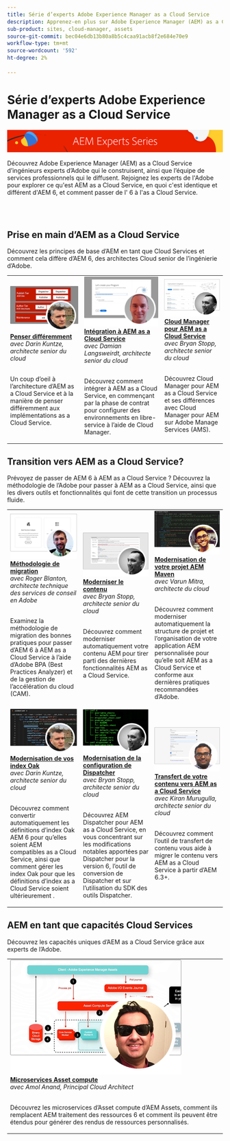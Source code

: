 ```yaml
---
title: Série d’experts Adobe Experience Manager as a Cloud Service
description: Apprenez-en plus sur Adobe Experience Manager (AEM) as a Cloud Service de la part des ingénieurs experts qui l’ont créé et des services professionnels qui l’ont livré.
sub-product: sites, cloud-manager, assets
source-git-commit: bec04e6db13b80a8b5c4caa91acb8f2e684e70e9
workflow-type: tm+mt
source-wordcount: '592'
ht-degree: 2%

---
```



# Série d’experts Adobe Experience Manager as a Cloud Service

![AEM série d’experts](./assets/experts-series/masthead.png)

Découvrez Adobe Experience Manager (AEM) as a Cloud Service d’ingénieurs experts d’Adobe qui le construisent, ainsi que l’équipe de services professionnels qui le diffusent. Rejoignez les experts de l&#39;Adobe pour explorer ce qu&#39;est AEM as a Cloud Service, en quoi c&#39;est identique et différent d&#39;AEM 6, et comment passer de l&#39; 6 à l&#39;as a Cloud Service.

<br/> 
<br/>

## Prise en main d’AEM as a Cloud Service

Découvrez les principes de base d’AEM en tant que Cloud Services et comment cela diffère d’AEM 6, des architectes Cloud senior de l’ingénierie d’Adobe.

<table>
  <tr>
   <td>
      <a href="./migration/moving-to-aem-as-a-cloud-service/introduction.md">
      <img alt="Penser différemment" src="./assets/experts-series/thinking-differently.png"/>
      </a>
      <div>
         <a href="./migration/moving-to-aem-as-a-cloud-service/introduction.md"><strong>Penser différemment</strong></a>         
         <br/><em>avec Darin Kuntze, architecte senior du cloud</em>
      </div>
      <p>
        <br/>
         Un coup d’oeil à l’architecture d’AEM as a Cloud Service et à la manière de penser différemment aux implémentations as a Cloud Service.
      </p>
     </td>   
     <td>
      <a href="./migration/moving-to-aem-as-a-cloud-service/onboarding.md">
      <img alt="Intégration à AEM as a Cloud Service" src="./assets/experts-series/onboarding.png"/>
      </a>
      <div>
         <a href="./migration/moving-to-aem-as-a-cloud-service/onboarding.md"><strong>Intégration à AEM as a Cloud Service</strong></a>
         <br/><em>avec Damian Langsweirdt, architecte senior du cloud</em>
      </div>
      <p>
        <br/>
         Découvrez comment intégrer à AEM as a Cloud Service, en commençant par la phase de contrat pour configurer des environnements en libre-service à l’aide de Cloud Manager.
      </p>
   </td>     
   </td>   
     <td>
      <a href="./migration/moving-to-aem-as-a-cloud-service/cloud-manager.md">
      <img alt="Cloud Manager " src="./assets/experts-series/cloud-manager.png"/>
      </a>
      <div>
         <a href="./migration/moving-to-aem-as-a-cloud-service/cloud-manager.md"><strong>Cloud Manager pour AEM as a Cloud Service</strong></a>
         <br/><em>avec Bryan Stopp, architecte senior du cloud</em>
      </div>
      <p>
        <br/>
         Découvrez Cloud Manager pour AEM as a Cloud Service et ses différences avec Cloud Manager pour AEM sur Adobe Manage Services (AMS).
      </p>
   </td> 
  </tr>
</table>

## Transition vers AEM as a Cloud Service?

Prévoyez de passer de AEM 6 à AEM as a Cloud Service ? Découvrez la méthodologie de l’Adobe pour passer à AEM as a Cloud Service, ainsi que les divers outils et fonctionnalités qui font de cette transition un processus fluide.

<table>
  <tr>
   <td>
      <a href="./migration/moving-to-aem-as-a-cloud-service/bpa-and-cam.md" target="_aem-experts-series-video">
      <img alt="La méthodologie de migration" src="./assets/experts-series/bpa-and-cam.png"/>
      </a>
      <div>
         <a href="./migration/moving-to-aem-as-a-cloud-service/bpa-and-cam.md" target="_aem-experts-series-video"><strong>Méthodologie de migration</strong></a>
         <br/><em>avec Roger Blanton, architecte technique des services de conseil en Adobe</em>
      </div>
      <p>
        <br/>
        Examinez la méthodologie de migration des bonnes pratiques pour passer d’AEM 6 à AEM as a Cloud Service à l’aide d’Adobe BPA (Best Practices Analyzer) et de la gestion de l’accélération du cloud (CAM).
      </p>
   </td>   
     <td>
      <a href="./migration/moving-to-aem-as-a-cloud-service/aem-modernization-tools.md" target="_aem-experts-series-video">
      <img alt="Moderniser le contenu" src="./assets/experts-series/aem-modernizer-tools.png"/>
      </a>
      <div>
         <a href="./migration/moving-to-aem-as-a-cloud-service/aem-modernization-tools.md" target="_aem-experts-series-video"><strong>Moderniser le contenu</strong></a>
         <br/><em>avec Bryan Stopp, architecte senior du cloud</em>
      </div>
      <p>
        <br/>
         Découvrez comment moderniser automatiquement votre contenu AEM pour tirer parti des dernières fonctionnalités AEM as a Cloud Service.
      </p>
   </td>     
   </td>   
     <td>
      <a href="./migration/moving-to-aem-as-a-cloud-service/repository-modernization.md" target="_aem-experts-series-video">
      <img alt="Modernisation de votre projet AEM Maven" src="./assets/experts-series/repository-modernizer.png"/>
      </a>
      <div>
         <a href="./migration/moving-to-aem-as-a-cloud-service/repository-modernization.md" target="_aem-experts-series-video"><strong>Modernisation de votre projet AEM Maven</strong></a>
         <br/><em>avec Varun Mitra, architecte du cloud</em>
      </div>
      <p>
        <br/>
         Découvrez comment moderniser automatiquement la structure de projet et l’organisation de votre application AEM personnalisée pour qu’elle soit AEM as a Cloud Service et conforme aux dernières pratiques recommandées d’Adobe.
      </p>
   </td> 
  </tr>
  <tr>
   <td>
      <a href="./migration/moving-to-aem-as-a-cloud-service/search-and-indexing.md" target="_aem-experts-series-video">
      <img alt="Modernisation de vos index Oak" src="./assets/experts-series/indexes.png"/>
      </a>
      <div>
         <a href="./migration/moving-to-aem-as-a-cloud-service/search-and-indexing.md" target="_aem-experts-series-video"><strong>Modernisation de vos index Oak</strong></a>
         <br/><em>avec Darin Kuntze, architecte senior du cloud</em>
      </div>
      <p>
        <br/>
        Découvrez comment convertir automatiquement les définitions d’index Oak AEM 6 pour qu’elles soient AEM compatibles as a Cloud Service, ainsi que comment gérer les index Oak pour que les définitions d’index as a Cloud Service soient ultérieurement .
      </p>
   </td>   
     <td>
      <a href="./migration/moving-to-aem-as-a-cloud-service/dispatcher.md" target="_aem-experts-series-video">
      <img alt="Modernisation de la configuration de Dispatcher" src="./assets/experts-series/dispatcher.png"/>
      </a>
      <div>
         <a href="./migration/moving-to-aem-as-a-cloud-service/dispatcher.md" target="_aem-experts-series-video"><strong>Modernisation de la configuration de Dispatcher</strong></a>
         <br/><em>avec Bryan Stopp, architecte senior du cloud</em>
      </div>
      <p>
        <br/>
         Découvrez AEM Dispatcher pour AEM as a Cloud Service, en vous concentrant sur les modifications notables apportées par Dispatcher pour la version 6, l’outil de conversion de Dispatcher et sur l’utilisation du SDK des outils Dispatcher.
      </p>
   </td>     
   </td>   
     <td>
      <a href="./migration/moving-to-aem-as-a-cloud-service/content-migration/content-transfer-tool.md" target="_aem-experts-series-video">
      <img alt="Transfert de votre contenu vers AEM as a Cloud Service" src="./assets/experts-series/content-transfer-tool.png"/>
      </a>
      <div>
         <a href="./migration/moving-to-aem-as-a-cloud-service/content-migration/content-transfer-tool.md" target="_aem-experts-series-video"><strong>Transfert de votre contenu vers AEM as a Cloud Service</strong></a>
         <br/><em>avec Kiran Murugulla, architecte senior du cloud</em>
      </div>
      <p>
        <br/>
         Découvrez comment l’outil de transfert de contenu vous aide à migrer le contenu vers AEM as a Cloud Service à partir d’AEM 6.3+.
      </p>
   </td> 
  </tr>  
</table>


## AEM en tant que capacités Cloud Services

Découvrez les capacités uniques d’AEM as a Cloud Service grâce aux experts de l’Adobe.

<table>
  <tr>
   <td>
      <a href="./migration/moving-to-aem-as-a-cloud-service/asset-compute-microservices.md" target="_aem-experts-series-video">
      <img alt="Microservices Asset compute" src="./assets/experts-series/asset-compute-microservices.png"/>
      </a>
      <div>
         <a href="./migration/moving-to-aem-as-a-cloud-service/asset-compute-microservices.md" target="_aem-experts-series-video"><strong>Microservices Asset compute</strong></a>
         <br/><em>avec Amol Anand, Principal Cloud Architect</em>
      </div>
      <p>
        <br/>
        Découvrez les microservices d’Asset compute d’AEM Assets, comment ils remplacent AEM traitement des ressources 6 et comment ils peuvent être étendus pour générer des rendus de ressources personnalisés.
      </p>
   </td>   
  </tr>
</table>
